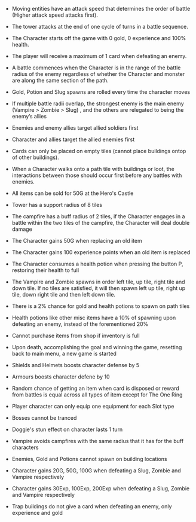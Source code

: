 - Moving entities have an attack speed that determines the order of battle (Higher attack speed attacks first). 

- The tower attacks at the end of one cycle of turns in a battle sequence. 

- The Character starts off the game with 0 gold, 0 experience and 100% health. 

- The player will receive a maximum of 1 card when defeating an enemy. 

- A battle commences when the Character is in the range of the battle radius of the enemy regardless of whether the Character and monster are along the same section of the path. 

- Gold, Potion and Slug spawns are rolled every time the character moves 

- If multiple battle radii overlap, the strongest enemy is the main enemy (Vampire > Zombie > Slug) , and the others are relegated to being the enemy’s allies 

- Enemies and enemy allies target allied soldiers first  

- Character and allies target the allied enemies first 

- Cards can only be placed on empty tiles (cannot place buildings ontop of other buildings). 

- When a Character walks onto a path tile with buildings or loot, the interactions between those should occur first before any battles with enemies.

- All items can be sold for 50G at the Hero's Castle

- Tower has a support radius of 8 tiles

- The campfire has a buff radius of 2 tiles, if the Character engages in a battle within the two tiles of the campfire, the Character will deal double damage

- The Character gains 50G when replacing an old item

- The Character gains 100 experience points when an old item is replaced

- The Character consumes a health potion when pressing the button P, restoring their health to full

- The Vampire and Zombie spawns in order left tile, up tile, right tile and down tile. If no tiles are satisfied, it will then spawn left up tile, right up tile, down right tile and then left down tile.

- There is a 2% chance for gold and health potions to spawn on path tiles

- Health potions like other misc items have a 10% of spawning upon defeating an enemy, instead of the forementioned 20%

- Cannot purchase items from shop if inventory is full

- Upon death, accomplishing the goal and winning the game, resetting back to main menu, a new game is started

- Shields and Helmets boosts character defense by 5

- Armours boosts character defene by 10

- Random chance of getting an item when card is disposed or reward from battles is equal across all types of item except for The One Ring

- Player character can only equip one equipment for each Slot type

- Bosses cannot be tranced

- Doggie's stun effect on character lasts 1 turn

- Vampire avoids campfires with the same radius that it has for the buff characters

- Enemies, Gold and Potions cannot spawn on building locations

- Character gains 20G, 50G, 100G when defeating a Slug, Zombie and Vampire respectively

- Character gains 30Exp, 100Exp, 200Exp when defeating a Slug, Zombie and Vampire respectively

- Trap buildings do not give a card when defeating an enemy, only experience and gold